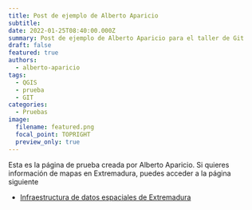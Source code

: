 ```yaml
---
title: Post de ejemplo de Alberto Aparicio
subtitle:
date: 2022-01-25T08:40:00.000Z
summary: Post de ejemplo de Alberto Aparicio para el taller de Git
draft: false
featured: true
authors:
  - alberto-aparicio
tags:
  - QGIS
  - prueba
  - GIT
categories:
  - Pruebas
image:
  filename: featured.png
  focal_point: TOPRIGHT
  preview_only: true
---
```


Esta es la página de prueba creada por Alberto Aparicio. Si quieres información de mapas en Extremadura, puedes acceder a la página siguiente

- [Infraestructura de datos espaciales de Extremadura](http://www.ideex.es)
